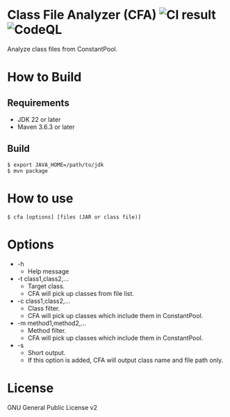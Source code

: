 Class File Analyzer (CFA)
![CI result](../../actions/workflows/ci.yml/badge.svg)
![CodeQL](../../workflows/CodeQL/badge.svg)
===================

Analyze class files from ConstantPool.

# How to Build

## Requirements

* JDK 22 or later
* Maven 3.6.3 or later

## Build

```
$ export JAVA_HOME=/path/to/jdk
$ mvn package
```

# How to use

```
$ cfa [options] [files (JAR or class file)]
```

# Options

* -h
    * Help message
* -t class1,class2,...
    * Target class.
    * CFA will pick up classes from file list.
* -c class1,class2,...
    * Class filter.
    * CFA will pick up classes which include them in ConstantPool.
* -m method1,method2,...
    * Method filter.
    * CFA will pick up classes which include them in ConstantPool.
* -s
    * Short output.
    * If this option is added, CFA will output class name and file path only.

# License

GNU General Public License v2
